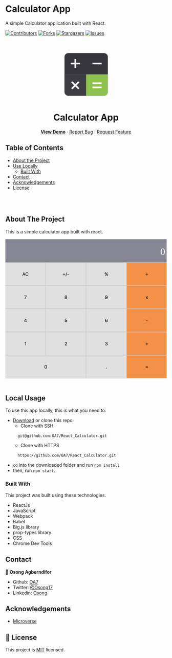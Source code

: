 # Calculator App

A simple Calculator application built with React.

[![Contributors][contributors-shield]][contributors-url]
[![Forks][forks-shield]][forks-url]
[![Stargazers][stars-shield]][stars-url]
[![Issues][issues-shield]][issues-url]

<!-- PROJECT LOGO -->
<br />
<p align="center">
  <a href="https://github.com/OA7/React_Calculator">
    <img src="public/calc.png" alt="Logo" width="150" height="150">
  </a>

  <h1 align="center">Calculator App</h1>

  <p align="center">
    <a href=""><strong>View Demo</strong></a>
    ·
    <a href="https://github.com/OA7/React_Calculator/issues">Report Bug</a>
    ·
    <a href="https://github.com/OA7/React_Calculator/issues">Request Feature</a>
  </p>
</p>

<!-- TABLE OF CONTENTS -->
## Table of Contents

* [About the Project](#about-the-project)
* [Use Locally](#local-usage)
  * [Built With](#built-with)
* [Contact](#contact)
* [Acknowledgements](#acknowledgements)
* [License](#license)

<br>
<br>
<!-- ABOUT THE PROJECT -->

## About The Project

This is a simple calculator app built with react.

![Product Name Screen Shot][product-screenshot]
<br>
<br>
<!-- ![Product Name Screen Shot][product-screenshot2] -->

<!-- ABOUT THE PROJECT -->
## Local Usage

To use this app locally, this is what you need to:

* [Download](https://github.com/OA7/React_Calculator/archive/master.zip) or clone this repo:
  - Clone with SSH:
  ```
    git@github.com:OA7/React_Calculator.git
  ```
  - Clone with HTTPS
  ```
    https://github.com/OA7/React_Calculator.git
  ```
* `cd` into the downloaded folder and run `npm install`
* then, run `npm start`.

### Built With
This project was built using these technologies.
* ReactJs
* JavaScript
* Webpack
* Babel
* Big.js library
* prop-types library
* CSS
* Chrome Dev Tools

<!-- CONTACT -->

## Contact

👤 **Osong Agberndifor**

- Github: [OA7](https://github.com/OA7)
- Twitter: [@Osong17](https://twitter.com/Osong17)
- Linkedin: [Osong](https://linkedin.com/osong-agberndifor)


<!-- ACKNOWLEDGEMENTS -->
## Acknowledgements
* [Microverse](https://www.microverse.org/)

<!-- MARKDOWN LINKS & IMAGES -->
<!-- https://www.markdownguide.org/basic-syntax/#reference-style-links -->
[contributors-shield]: https://img.shields.io/github/contributors/OA7/React_Calculator.svg?style=flat-square
[contributors-url]: https://github.com/OA7/React_Calculator/graphs/contributors
[forks-shield]: https://img.shields.io/github/forks/OA7/React_Calculator.svg?style=flat-square
[forks-url]: https://github.com/OA7/React_Calculator/network/members
[stars-shield]: https://img.shields.io/github/stars/OA7/React_Calculator.svg?style=flat-square
[stars-url]: https://github.com/OA7/React_Calculator/stargazers
[issues-shield]: https://img.shields.io/github/issues/OA7/React_Calculator.svg?style=flat-square
[issues-url]: https://github.com/OA7/React_Calculator/issues
[product-screenshot]: public/calculator.png
<!-- [product-screenshot2]: dist/images/page2.png -->


## 📝 License

This project is [MIT](https://opensource.org/licenses/MIT) licensed.
